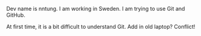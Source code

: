Dev name is nntung. I am working in Sweden. I am trying to use Git and GitHub.

At first time, it is a bit difficult to understand Git.
Add in old laptop? Conflict!